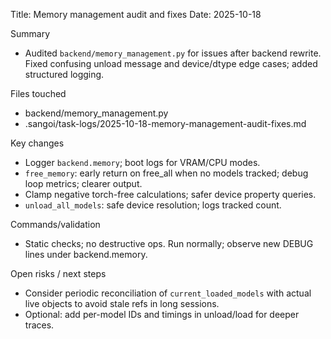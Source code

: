 Title: Memory management audit and fixes
Date: 2025-10-18

Summary
- Audited `backend/memory_management.py` for issues after backend rewrite. Fixed confusing unload message and device/dtype edge cases; added structured logging.

Files touched
- backend/memory_management.py
- .sangoi/task-logs/2025-10-18-memory-management-audit-fixes.md

Key changes
- Logger `backend.memory`; boot logs for VRAM/CPU modes.
- `free_memory`: early return on free_all when no models tracked; debug loop metrics; clearer output.
- Clamp negative torch-free calculations; safer device property queries.
- `unload_all_models`: safe device resolution; logs tracked count.

Commands/validation
- Static checks; no destructive ops. Run normally; observe new DEBUG lines under backend.memory.

Open risks / next steps
- Consider periodic reconciliation of `current_loaded_models` with actual live objects to avoid stale refs in long sessions.
- Optional: add per-model IDs and timings in unload/load for deeper traces.
